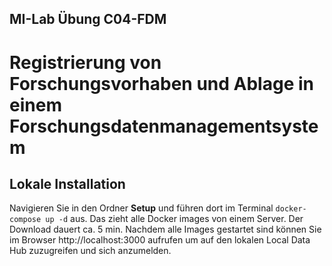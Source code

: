 ## MI-Lab Übung C04-FDM
# Registrierung von Forschungsvorhaben und Ablage in einem Forschungsdatenmanagementsystem

## Lokale Installation
Navigieren Sie in den Ordner **Setup** und führen dort im Terminal `docker-compose up -d` aus. Das zieht alle Docker images von einem Server. Der Download dauert ca. 5 min. 
Nachdem alle Images gestartet sind können Sie im Browser http://localhost:3000 aufrufen um auf den lokalen Local Data Hub zuzugreifen und sich anzumelden.
